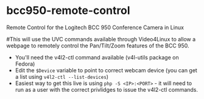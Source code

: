 # bcc950-remote-control
Remote Control for the Logitech BCC 950 Conference Camera in Linux

#This will use the UVC commands available through Video4Linux to allow a webpage to remotely control the Pan/Tilt/Zoom features of the BCC 950.


* You'll need the v4l2-ctl command available (v4l-utils package on Fedora)  
* Edit the `$Device` variable to point to correct webcam device (you can get a list using `v4l2-ctl --list-devices`)
* Easiest way to get this live is using `php -S <IP>:<PORT>` - it will need to run as a user with the correct privlidges to issue the v4l2-ctl commands.
